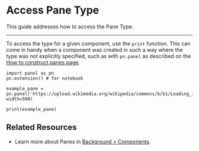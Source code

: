# Access Pane Type

This guide addresses how to access the Pane Type.

---

To access the type for a given component, use the `print` function. This can come in handy when a component was created in such a way where the type was not explicitly specified, such as with ``pn.panel`` as described on the [How to construct panes page](construct_panes.md).

```{pyodide}
import panel as pn
pn.extension() # for notebook

example_pane = pn.panel('https://upload.wikimedia.org/wikipedia/commons/b/b1/Loading_icon.gif', width=500)

print(example_pane)
```

## Related Resources
- Learn more about Panes in [Background > Components](../../background/components/components_overview.html#panes).
